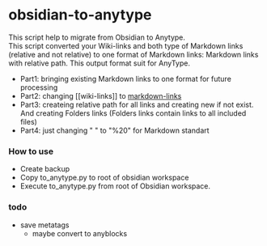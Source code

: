 # obsidian-to-anytype
This script help to migrate from Obsidian to Anytype.  
This script converted your Wiki-links and both type of Markdown links (relative and not relative) to one format of Markdown links: Markdown links with relative path.
This output format suit for AnyType.
- Part1: bringing existing Markdown links to one format for future processing
- Part2: changing [[wiki-links]] to [markdown-links](markdown-links.md)
- Part3: createing relative path for all links and creating new if not exist. And creating Folders links (Folders links contain links to all included files)
- Part4: just changing " " to "%20" for Markdown standart

### How to use
- Create backup
- Copy to_anytype.py to root of obsidian workspace
- Execute to_anytype.py from root of Obsidian workspace.

### todo
- save metatags
    - maybe convert to anyblocks
